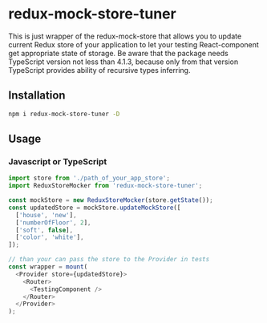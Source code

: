 # redux-mock-store-tuner

This is just wrapper of the redux-mock-store that allows you to update current Redux store of your application to let your testing React-component get appropriate state of storage. Be aware that the package needs TypeScript version not less than 4.1.3, because only from that version TypeScript provides ability of recursive types inferring.

## Installation

```sh
npm i redux-mock-store-tuner -D
```

## Usage

### Javascript or TypeScript

```javascript
import store from './path_of_your_app_store';
import ReduxStoreMocker from 'redux-mock-store-tuner';

const mockStore = new ReduxStoreMocker(store.getState());
const updatedStore = mockStore.updateMockStore([
  ['house', 'new'],
  ['numberOfFloor', 2],
  ['soft', false],
  ['color', 'white'],
]);

// than your can pass the store to the Provider in tests
const wrapper = mount(
  <Provider store={updatedStore}>
    <Router>
      <TestingComponent />
    </Router>
  </Provider>
);
```
